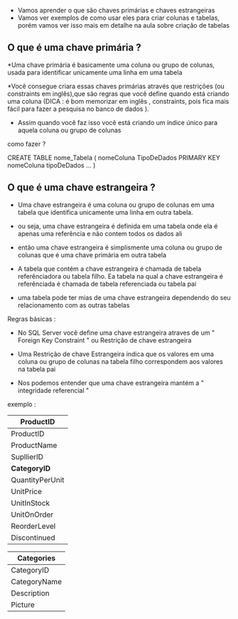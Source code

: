 * Vamos aprender o que são chaves primárias e chaves estrangeiras 
* Vamos ver exemplos de como usar eles para criar colunas e tabelas, porém vamos ver isso mais em detalhe na aula sobre criação de tabelas 


## O que é uma chave primária ?

*Uma chave primária é basicamente uma coluna ou grupo de colunas, usada para identificar unicamente uma linha em uma tabela 

*Você consegue criara essas chaves primárias através que restrições (ou constraints em inglês),que são regras que você define quando está criando uma coluna (DICA : é bom memorizar em inglês , constraints, pois fica mais fácil para fazer a pesquisa no banco de dados ). 
* Assim quando você faz isso você está criando um índice único para aquela coluna ou grupo de colunas 


como fazer ?

CREATE TABLE nome_Tabela (
    nomeColuna TipoDeDados PRIMARY KEY 
    nomeColuna tipoDeDados ...
)


## O que é uma chave estrangeira ? 

* Uma chave estrangeira é uma coluna ou grupo de colunas em uma tabela que identifica unicamente uma linha em outra tabela. 

* ou seja, uma chave estrangeira é definida em uma tabela onde ela é apenas uma referência e não contem todos os dados ali

* então  uma chave estrangeira é simplismente uma coluna ou grupo de colunas que é uma chave primária em outra tabela

* A tabela que contém a chave estrangeira é chamada de tabela referênciadora ou tabela filho. Ea tabela na qual a chave estrangeira é referênciada é chamada de tabela referenciada ou tabela pai 

* uma tabela pode ter mias de uma chave estrangeira dependendo do seu relacionamento com as outras tabelas

Regras básicas : 

* No SQL Server você define uma chave estrangeira atraves de um " Foreign Key Constraint " ou Restrição de chave estrangeira 

* Uma Restrição de chave Estrangeira indica que os valores em uma coluna ou grupo de colunas na tabela filho correspondem aos valores na tabela pai 

* Nos podemos entender que uma chave estrangeira mantém a " integridade referencial " 
 

 exemplo : 

 |ProductID|
 |---------|
 |ProductID|
 |ProductName|
 |SupllierID|
 | **CategoryID** |
 |QuantityPerUnit|
 |UnitPrice|
 |UnitInStock|
 |UnitOnOrder|
 |ReorderLevel|
 |Discontinued|


 |Categories|
 |---------|
 |CategoryID|
 |CategoryName|
 |Description|
 |Picture| 







